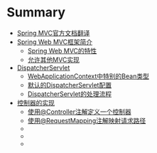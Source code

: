 # Summary

* [Spring MVC官方文档翻译](README.md)
* [Spring Web MVC框架简介](publish/21_1/introduction-to-spring-web-mvc-framework.md)
   * [Spring Web MVC的特性](publish/21_1/1-features-of-spring-web-mvc.md)
   * [允许其他MVC实现](publish/21_1/2-pluggability-of-other-mvc-implementations.md)
* [DispatcherServlet](publish/21_2/the-dispatcher-servlet.md)
   * [WebApplicationContext中特别的Bean类型](publish/21_2/1-special-bean-types-in-the-webapplicationcontext.md)
   * [默认的DispatcherServlet配置](publish/21_2/2-default-dispatcherservlet-configuration.md)
   * [DispatcherServlet的处理流程](publish/21_2/3-dispatcherservlet-processing-sequence.md)
* [控制器的实现](publish/21_3/implementing-controllers.md)
   * [使用@Controller注解定义一个控制器](publish/21_3/1-defining-a-controller-with-@controller.md)
   * [使用@RequestMapping注解映射请求路径](publish/21_3/2-mapping-requests-with-@requestmapping.md)
   * [](publish/21_3/3-defining-@requestmapping-handler-methods.md)
   * [](publish/21_3/4-asynchronous-request-processing.md)
   * [](publish/21_3/5-testing-controllers.md)

